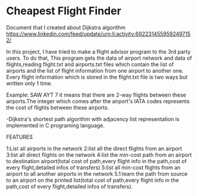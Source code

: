 # Cheapest Flight Finder 

Document that I created about Dijkstra algorithm 
https://www.linkedin.com/feed/update/urn:li:activity:6922314559592497152/

In this project, I have tried to make a flight advisor program to the 3rd party users.
To do that, This program gets the  data of airport network and data of flights,reading flight.txt and airports.txt files which contain the list of airports 
and the list of flight information from one airport to another one. Every flight information which is stored in the flight.txt file 
is two ways but written only 1 time.

Example: SAW AYT 7
it means that there are 2-way flights between these airports.The integer  which comes after the airport's IATA codes represents 
the cost of flights between these airports.

-Dijkstra's shortest path algorithm with adjacency list representation is implemented in C programing language.

FEATURES

1:List all airports in the network
2:list all the direct flights from an airport 
3:list all direct flights on the network
4:list the min-cost path from an airport to destination airport(total cost of path,every flight info in the path,cost of every flight,detailed infos of transfers)
5:list all min-cost flights from an airport to all another airports in the network
  5.1:learn the path from source to an airport on the printed list(total cost of path,every flight info in the path,cost of every flight,detailed infos of transfers).
  
  
  

